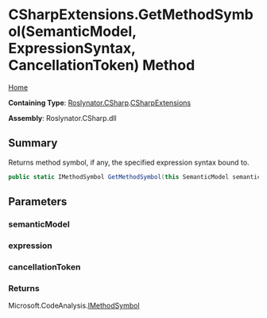# CSharpExtensions\.GetMethodSymbol\(SemanticModel, ExpressionSyntax, CancellationToken\) Method

[Home](../../../../README.md)

**Containing Type**: [Roslynator.CSharp](../../README.md)\.[CSharpExtensions](../README.md)

**Assembly**: Roslynator\.CSharp\.dll

## Summary

Returns method symbol, if any, the specified expression syntax bound to\.

```csharp
public static IMethodSymbol GetMethodSymbol(this SemanticModel semanticModel, ExpressionSyntax expression, CancellationToken cancellationToken = default(CancellationToken))
```

## Parameters

### semanticModel





### expression





### cancellationToken





### Returns

Microsoft\.CodeAnalysis\.[IMethodSymbol](https://docs.microsoft.com/en-us/dotnet/api/microsoft.codeanalysis.imethodsymbol)

